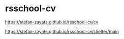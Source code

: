 # rsschool-cv
https://stefan-zayats.github.io/rsschool-cv/cv

https://stefan-zayats.github.io/rsschool-cv/shelter/main
